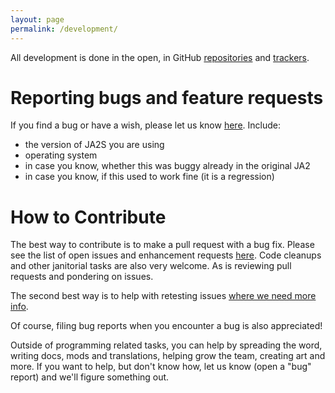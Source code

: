 ```yaml
---
layout: page
permalink: /development/
---
```


All development is done in the open, in GitHub [repositories](https://github.com/ja2-stracciatella) and [trackers](https://github.com/ja2-stracciatella/ja2-stracciatella/issues).

# Reporting bugs and feature requests

If you find a bug or have a wish, please let us know [here](https://github.com/ja2-stracciatella/ja2-stracciatella/issues). 
Include:
- the version of JA2S you are using
- operating system
- in case you know, whether this was buggy already in the original JA2
- in case you know, if this used to work fine (it is a regression)


# How to Contribute

The best way to contribute is to make a pull request with a bug fix. Please see the list of open
issues and enhancement requests [here](https://github.com/ja2-stracciatella/ja2-stracciatella/issues).
Code cleanups and other janitorial tasks are also very welcome. As is reviewing pull requests and pondering on issues.

The second best way is to help with retesting issues
[where we need more info](https://github.com/ja2-stracciatella/ja2-stracciatella/labels/retest).

Of course, filing bug reports when you encounter a bug is also appreciated!

Outside of programming related tasks, you can help by spreading the word, writing docs, mods and translations,
helping grow the team, creating art and more. If you want to help, but don't know how, let us know (open a "bug" report)
and we'll figure something out.

